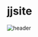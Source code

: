 # jjsite
![header](https://capsule-render.vercel.app/api?type=Cylinder&color=gradient&customColorList=0,2,2,5,30&text=JJ오신걸환경합니다.)
